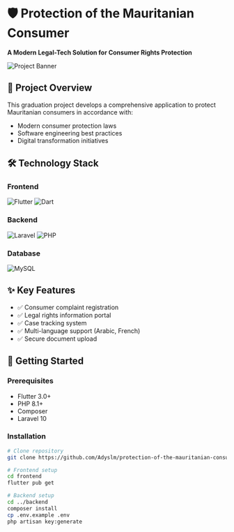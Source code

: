 # 🛡️ Protection of the Mauritanian Consumer

**A Modern Legal-Tech Solution for Consumer Rights Protection**

![Project Banner](https://via.placeholder.com/800x400?text=Protection+of+the+Mauritanian+Consumer) <!-- Replace with your actual banner -->

## 📌 Project Overview
This graduation project develops a comprehensive application to protect Mauritanian consumers in accordance with:
- Modern consumer protection laws
- Software engineering best practices
- Digital transformation initiatives

## 🛠️ Technology Stack

### Frontend
<p>
  <img src="https://img.shields.io/badge/Flutter-02569B?style=for-the-badge&logo=flutter&logoColor=white" alt="Flutter">
  <img src="https://img.shields.io/badge/Dart-0175C2?style=for-the-badge&logo=dart&logoColor=white" alt="Dart">
</p>

### Backend
<p>
  <img src="https://img.shields.io/badge/Laravel-FF2D20?style=for-the-badge&logo=laravel&logoColor=white" alt="Laravel">
  <img src="https://img.shields.io/badge/PHP-777BB4?style=for-the-badge&logo=php&logoColor=white" alt="PHP">
</p>

### Database
<p>
  <img src="https://img.shields.io/badge/MySQL-005C84?style=for-the-badge&logo=mysql&logoColor=white" alt="MySQL">
</p>

## ✨ Key Features
- ✅ Consumer complaint registration
- ✅ Legal rights information portal  
- ✅ Case tracking system
- ✅ Multi-language support (Arabic, French)
- ✅ Secure document upload

## 🚀 Getting Started

### Prerequisites
- Flutter 3.0+
- PHP 8.1+
- Composer
- Laravel 10

### Installation
```bash
# Clone repository
git clone https://github.com/Adyslm/protection-of-the-mauritanian-consumer.git

# Frontend setup
cd frontend
flutter pub get

# Backend setup
cd ../backend
composer install
cp .env.example .env
php artisan key:generate

